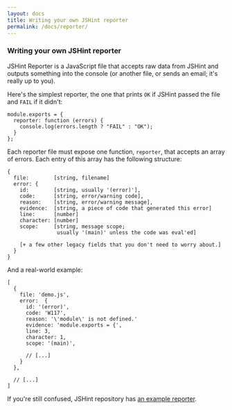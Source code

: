 ```yaml
---
layout: docs
title: Writing your own JSHint reporter
permalink: /docs/reporter/
---
```


### Writing your own JSHint reporter

JSHint Reporter is a JavaScript file that accepts raw data from JSHint and
outputs something into the console (or another file, or sends an email; it's
really up to you).

Here's the simplest reporter, the one that prints `OK` if JSHint passed the file
and `FAIL` if it didn't:

    module.exports = {
      reporter: function (errors) {
        console.log(errors.length ? "FAIL" : "OK");
      }
    };

Each reporter file must expose one function, `reporter`, that accepts an array
of errors. Each entry of this array has the following structure:

    {
      file:        [string, filename]
      error: {
        id:        [string, usually '(error)'],
        code:      [string, error/warning code],
        reason:    [string, error/warning message],
        evidence:  [string, a piece of code that generated this error]
        line:      [number]
        character: [number]
        scope:     [string, message scope;
                    usually '(main)' unless the code was eval'ed]

        [+ a few other legacy fields that you don't need to worry about.]
      }
    }

And a real-world example:

    [
      {
        file: 'demo.js',
        error:  {
          id: '(error)',
          code: 'W117',
          reason: '\'module\' is not defined.'
          evidence: 'module.exports = {',
          line: 3,
          character: 1,
          scope: '(main)',

          // [...]
        }
      },

      // [...]
    ]

If you're still confused, JSHint repository has
[an example reporter](https://github.com/jshint/jshint/blob/master/examples/reporter.js).
